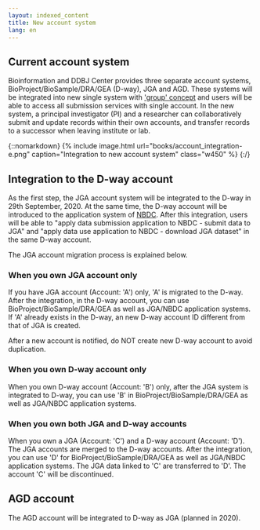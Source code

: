 ```yaml
---
layout: indexed_content
title: New account system
lang: en
---
```


## Current account system <a name="current-account"></a>

Bioinformation and DDBJ Center provides three separate account systems,
BioProject/BioSample/DRA/GEA (D-way), JGA and AGD. These systems will be
integrated into new single system with ['group' concept](group-e.html)
and users will be able to access all submission services with single
account. In the new system, a principal investigator (PI) and a
researcher can collaboratively submit and update records within their
own accounts, and transfer records to a successor when leaving institute
or lab.

{::nomarkdown}
{% include image.html url="books/account_integration-e.png" caption="Integration to new account system" class="w450" %}
{:/}

## Integration to the D-way account<a name="migration"></a>

As the first step, the JGA account system will be integrated to the D-way in 29th September, 2020. At the same time, the D-way account will be introduced to the application system of <a href="https://humandbs.biosciencedbc.jp/en">NBDC</a>. After this integration, users will be able to "apply data submission application to NBDC - submit data to JGA" and "apply data use application to NBDC - download JGA dataset" in the same D-way account.

The JGA account migration process is explained below.

### When you own JGA account only <a name="jga-only"></a>

If you have JGA account (Account: 'A') only, 'A' is migrated to the D-way. After the integration, in the D-way account, you can use BioProject/BioSample/DRA/GEA as well as JGA/NBDC application systems. If 'A' already exists in the D-way, an new D-way account ID different from that of JGA is created.

<span class="red">After a new account is notified, do NOT
create new D-way account to avoid duplication.</span>

### When you own D-way account only <a name="dway-only"></a>

When you own D-way account (Account: 'B') only, after the JGA system is integrated to D-way, you can use 'B' in BioProject/BioSample/DRA/GEA as well as JGA/NBDC application systems.

### When you own both JGA and D-way accounts <a name="jga-and-dway"></a>

When you own a JGA (Account: 'C') and a D-way account (Account: 'D'). 
<span class="attention_text">The JGA accounts are merged to the D-way accounts.</span>
After the integration, you can use 'D' for BioProject/BioSample/DRA/GEA as well as JGA/NBDC application systems. The JGA data linked to 'C' are transferred to 'D'. The account 'C' will be discontinued.

## AGD account <a name="agd-account"></a>

The AGD account will be integrated to D-way as JGA (planned in 2020).